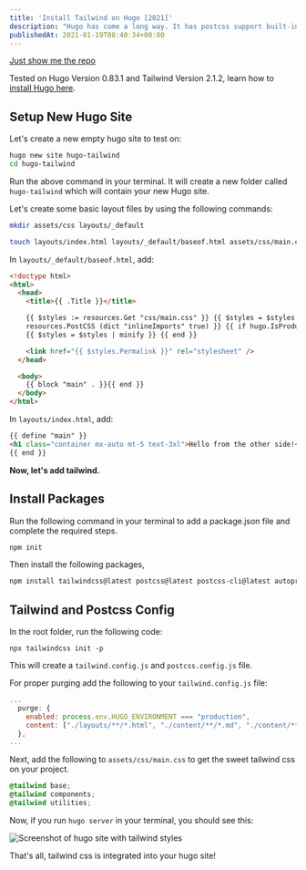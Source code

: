 ```yaml
---
title: 'Install Tailwind on Hugo [2021]'
description: "Hugo has come a long way. It has postcss support built-in, so we can use all the goodness that comes from it. In this article, let's see how to install TailwindCSS on Hugo."
publishedAt: 2021-01-19T08:40:34+00:00
---
```


[Just show me the repo](https://github.com/praveenjuge/hugo-tailwind)

Tested on Hugo Version 0.83.1 and Tailwind Version 2.1.2, learn how to [install Hugo here](https://gohugo.io/getting-started/installing/).

## Setup New Hugo Site

Let's create a new empty hugo site to test on:

```sh
hugo new site hugo-tailwind
cd hugo-tailwind
```

Run the above command in your terminal. It will create a new folder called `hugo-tailwind` which will contain your new Hugo site.

Let's create some basic layout files by using the following commands:

```sh
mkdir assets/css layouts/_default

touch layouts/index.html layouts/_default/baseof.html assets/css/main.css
```

In `layouts/_default/baseof.html`, add:

```html
<!doctype html>
<html>
  <head>
    <title>{{ .Title }}</title>

    {{ $styles := resources.Get "css/main.css" }} {{ $styles = $styles |
    resources.PostCSS (dict "inlineImports" true) }} {{ if hugo.IsProduction }}
    {{ $styles = $styles | minify }} {{ end }}

    <link href="{{ $styles.Permalink }}" rel="stylesheet" />
  </head>

  <body>
    {{ block "main" . }}{{ end }}
  </body>
</html>
```

In `layouts/index.html`, add:

```html
{{ define "main" }}
<h1 class="container mx-auto mt-5 text-3xl">Hello from the other side!</h1>
{{ end }}
```

**Now, let's add tailwind.**

## Install Packages

Run the following command in your terminal to add a package.json file and complete the required steps.

```sh
npm init
```

Then install the following packages,

```sh
npm install tailwindcss@latest postcss@latest postcss-cli@latest autoprefixer@latest --save
```

## Tailwind and Postcss Config

In the root folder, run the following code:

```shell
npx tailwindcss init -p
```

This will create a `tailwind.config.js` and `postcss.config.js` file.

For proper purging add the following to your `tailwind.config.js` file:

```js
...
  purge: {
    enabled: process.env.HUGO_ENVIRONMENT === "production",
    content: ["./layouts/**/*.html", "./content/**/*.md", "./content/**/*.html"],
  },
...
```

Next, add the following to `assets/css/main.css` to get the sweet tailwind css on your project.

```css
@tailwind base;
@tailwind components;
@tailwind utilities;
```

Now, if you run `hugo server` in your terminal, you should see this:

![Screenshot of hugo site with tailwind styles](/images/install-tailwind-on-hugo-1.png)

That's all, tailwind css is integrated into your hugo site!

